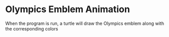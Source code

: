 # Olympics Emblem Animation
When the program is run, a turtle will draw the Olympics emblem along with the corresponding colors

